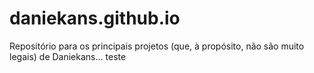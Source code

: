 ﻿# daniekans.github.io

Repositório para os principais projetos (que, à propósito, não são muito legais) de Daniekans...
teste